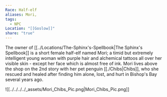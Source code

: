 ```yaml
---
Race: Half-elf
aliases: Mori,
tags:
  - NPC
Location: "[[Goslow]]"
share: "true"
---
```

The owner of [[../Locations/The-Sphinx's-Spellbook|The Sphinx's Spellbook]] is a short female half-elf named Mori; a timid but extremely intelligent young woman with purple hair and alchemical tattoos all over her visible skin - except her face which is almost free of ink. Mori lives above the shop on the 2nd story with her pet penguin [[./Chibs|Chibs]], who she rescued and healed after finding him alone, lost, and hurt in Bishop's Bay several years ago.


![[../../../../_assets/Mori_Chibs_Pic.png|Mori_Chibs_Pic.png]]